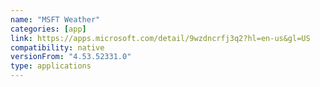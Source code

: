 ```yaml
---
name: "MSFT Weather"
categories: [app]
link: https://apps.microsoft.com/detail/9wzdncrfj3q2?hl=en-us&gl=US
compatibility: native
versionFrom: "4.53.52331.0"
type: applications
---
```


